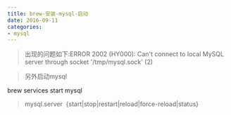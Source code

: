 ```yaml
---
title: brew-安装-mysql-启动
date: 2016-09-11
categories: 
- mysql
---
```


> 出现的问题如下:ERROR 2002 (HY000): Can't connect to local MySQL server through socket '/tmp/mysql.sock' (2)

> 另外启动mysql

brew services start mysql

> mysql.server  {start|stop|restart|reload|force-reload|status}
